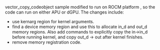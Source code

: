 vector_copy_codeobject sample modified to run on ROCM platform , 
so the code can run on either APU or dGPU.  The changes include:

- use kernarg region for kernel arguments.
- find a device memory region and use this to allocate in_d and out_d memory regions.
  Also add commands to explicitly copy the in->in_d before running kernel, and
  copy out_d -> out after kernel finishes.
- remove memory registration code.
